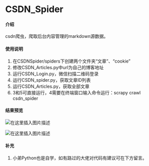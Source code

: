 # CSDN_Spider

#### 介绍
csdn爬虫，爬取后台内容管理的markdown源数据。

#### 使用说明

1.  在CSDNSpider/spiders下创建两个文件夹“文章”、“cookie”
2.  修改CSDN_Articles.py中url为自己的博客地址
3.  运行CSDN_Login.py，微信扫描二维码登录
4.  运行CSDN_spider.py，获取文章ID列表
5.  运行CSDN_Articles.py，获取全部文章
6.  3和5可直接运行，4需要在终端窗口输入命令运行：scrapy crawl csdn_spider

#### 结果预览

![在这里插入图片描述](https://img-blog.csdnimg.cn/20210529174007253.png?x-oss-process=image/watermark,type_ZmFuZ3poZW5naGVpdGk,shadow_10,text_aHR0cHM6Ly9ibG9nLmNzZG4ubmV0L3FxXzM1NTI0MTU3,size_16,color_FFFFFF,t_70)

![在这里插入图片描述](https://img-blog.csdnimg.cn/20210529174119525.png?x-oss-process=image/watermark,type_ZmFuZ3poZW5naGVpdGk,shadow_10,text_aHR0cHM6Ly9ibG9nLmNzZG4ubmV0L3FxXzM1NTI0MTU3,size_16,color_FFFFFF,t_70)

#### 补充

1.  小弟Python也是自学，如有路过的大佬对代码有建议可在下方留言。